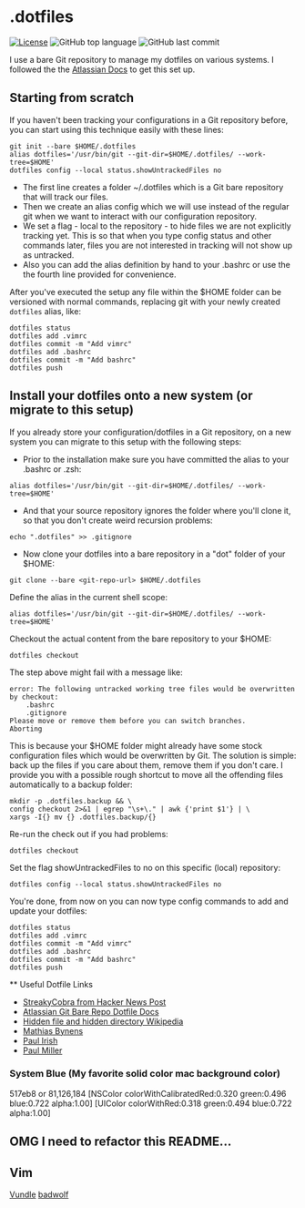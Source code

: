 # .dotfiles
[![License](https://img.shields.io/github/license/scottyvg/dotfiles.svg)](https://opensource.org/licenses/MIT)
![GitHub top language](https://img.shields.io/github/languages/top/scottyvg/dotfiles.svg)
![GitHub last commit](https://img.shields.io/github/last-commit/scottyvg/dotfiles.svg)

I use a bare Git repository to manage my dotfiles on various systems. I followed the the [Atlassian Docs](https://www.atlassian.com/git/tutorials/dotfiles) to get this set up.

## Starting from scratch

If you haven't been tracking your configurations in a Git repository before, you can start using this technique easily with these lines:

```
git init --bare $HOME/.dotfiles
alias dotfiles='/usr/bin/git --git-dir=$HOME/.dotfiles/ --work-tree=$HOME'
dotfiles config --local status.showUntrackedFiles no
```

* The first line creates a folder ~/.dotfiles which is a Git bare repository that will track our files.
* Then we create an alias config which we will use instead of the regular git when we want to interact with our configuration repository.
* We set a flag - local to the repository - to hide files we are not explicitly tracking yet. This is so that when you type config status and other commands later, files you are not interested in tracking will not show up as untracked.
* Also you can add the alias definition by hand to your .bashrc or use the the fourth line provided for convenience.

After you've executed the setup any file within the $HOME folder can be versioned with normal commands, replacing git with your newly created `dotfiles` alias, like:
```
dotfiles status
dotfiles add .vimrc
dotfiles commit -m "Add vimrc"
dotfiles add .bashrc
dotfiles commit -m "Add bashrc"
dotfiles push
```

## Install your dotfiles onto a new system (or migrate to this setup)
If you already store your configuration/dotfiles in a Git repository, on a new system you can migrate to this setup with the following steps:
* Prior to the installation make sure you have committed the alias to your .bashrc or .zsh:
```
alias dotfiles='/usr/bin/git --git-dir=$HOME/.dotfiles/ --work-tree=$HOME'
```

* And that your source repository ignores the folder where you'll clone it, so that you don't create weird recursion problems:
```
echo ".dotfiles" >> .gitignore
```

* Now clone your dotfiles into a bare repository in a "dot" folder of your $HOME:
```
git clone --bare <git-repo-url> $HOME/.dotfiles
```

Define the alias in the current shell scope:
```
alias dotfiles='/usr/bin/git --git-dir=$HOME/.dotfiles/ --work-tree=$HOME'
```

Checkout the actual content from the bare repository to your $HOME:
```
dotfiles checkout
```

The step above might fail with a message like:
```
error: The following untracked working tree files would be overwritten by checkout:
    .bashrc
    .gitignore
Please move or remove them before you can switch branches.
Aborting
```

This is because your $HOME folder might already have some stock configuration files which would be overwritten by Git. The solution is simple: back up the files if you care about them, remove them if you don't care. I provide you with a possible rough shortcut to move all the offending files automatically to a backup folder:

```
mkdir -p .dotfiles.backup && \
config checkout 2>&1 | egrep "\s+\." | awk {'print $1'} | \
xargs -I{} mv {} .dotfiles.backup/{}
```

Re-run the check out if you had problems:
```
dotfiles checkout
```

Set the flag showUntrackedFiles to no on this specific (local) repository:
```
dotfiles config --local status.showUntrackedFiles no
```

You're done, from now on you can now type config commands to add and update your dotfiles:
```
dotfiles status
dotfiles add .vimrc
dotfiles commit -m "Add vimrc"
dotfiles add .bashrc
dotfiles commit -m "Add bashrc"
dotfiles push
```

** Useful Dotfile Links
* [StreakyCobra from Hacker News Post](https://news.ycombinator.com/item?id=11070797)
* [Atlassian Git Bare Repo Dotfile Docs](https://www.atlassian.com/git/tutorials/dotfiles)
* [Hidden file and hidden directory Wikipedia](https://en.wikipedia.org/wiki/Hidden_file_and_hidden_directory)
* [Mathias Bynens](https://github.com/mathiasbynens/dotfiles)
* [Paul Irish](https://github.com/paulirish/dotfiles)
* [Paul Miller](https://github.com/paulmillr/dotfiles)

### System Blue (My favorite solid color mac background color)
517eb8
or
81,126,184
[NSColor colorWithCalibratedRed:0.320 green:0.496 blue:0.722 alpha:1.00]
[UIColor colorWithRed:0.318 green:0.494 blue:0.722 alpha:1.00]

## OMG I need to refactor this README...

## Vim
[Vundle](https://github.com/VundleVim/Vundle.vim)
[badwolf](https://raw.githubusercontent.com/sjl/badwolf/master/colors/badwolf.vim)
